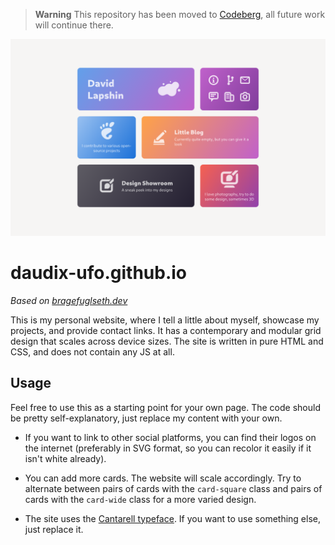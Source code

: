 > **Warning**
> This repository has been moved to [Codeberg](https://codeberg.org/daudix-UFO/pages), all future work will continue there.

![Screenshot](screenshot.png)

# daudix-ufo.github.io

_Based on [bragefuglseth.dev](https://github.com/bragefuglseth/bragefuglseth.github.io)_

This is my personal website, where I tell a little about myself, showcase my
projects, and provide contact links. It has a contemporary and modular grid
design that scales across device sizes. The site is written in pure HTML and
CSS, and does not contain any JS at all.

## Usage

Feel free to use this as a starting point for your own page. The code should be
pretty self-explanatory, just replace my content with your own.

- If you want to link to other social platforms, you can find their logos on the
internet (preferably in SVG format, so you can recolor it easily if it isn't
white already).

- You can add more cards. The website will scale accordingly. Try to alternate
between pairs of cards with the `card-square` class and pairs of cards with the
`card-wide` class for a more varied design.

- The site uses the [Cantarell typeface](https://cantarell.gnome.org). If you
want to use something else, just replace it.

